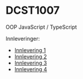 # DCST1007
OOP JavaScript / TypeScript

Innleveringer:

<ul>
  <li>
    <a href="https://folk.ntnu.no/mknylund/DCST1007/Innlevering1/kj%c3%b8r.html">Innlevering 1</a>
  </li>
  <li>
    <a href="https://folk.ntnu.no/mknylund/DCST1007/Innlevering%202/">Innlevering 2</a>
  </li>
  <li>
    <a href="https://folk.ntnu.no/mknylund/DCST1007/Innlevering3/">Innlevering 3</a>
  </li>
  <li>
    <a  href="https://folk.ntnu.no/mknylund/DCST1007/innlevering4/">Innlevering 4</a>
  </li>
</ul>
